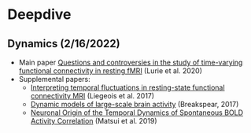 # Deepdive

## Dynamics (2/16/2022)

* Main paper [Questions and controversies in the study of time-varying functional connectivity in resting fMRI](https://direct.mit.edu/netn/article/4/1/30/95807/Questions-and-controversies-in-the-study-of-time) (Lurie et al. 2020)
* Supplemental papers:
   + [Interpreting temporal fluctuations in resting-state functional connectivity MRI](https://www.sciencedirect.com/science/article/pii/S1053811917307516?via%3Dihub) (Liegeois et al. 2017)
   + [Dynamic models of large-scale brain activity](https://www.nature.com/articles/nn.4497) (Breakspear, 2017) 
   + [Neuronal Origin of the Temporal Dynamics of Spontaneous BOLD Activity Correlation](https://academic.oup.com/cercor/article/29/4/1496/4924353) (Matsui et al. 2019) 

